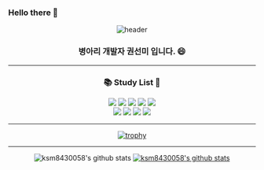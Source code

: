 ### Hello there 👋

<div align="center">
  
 ![header](https://capsule-render.vercel.app/api?type=Slice&color=timeGradient&height=250&text=KwonSunMi&desc=Have_a_happy_day&fontColor=FFCCE5)
  
 ### 병아리 개발자 권선미 입니다. 😄 

* * *
### 📚 Study List 📖
<img src="https://img.shields.io/badge/c-F8C517?style=for-the-badge&logo=C&logoColor=white">
<img src="https://img.shields.io/badge/Arduino-FF6384?style=for-the-badge&logo=Arduino&logoColor=white">
<img src="https://img.shields.io/badge/c++-00599C?style=for-the-badge&logo=C++&logoColor=white">
<img src="https://img.shields.io/badge/c sharp-000000?style=for-the-badge&logo=C Sharp&logoColor=white">
<img src="https://img.shields.io/badge/SQL-CC2927?style=for-the-badge&logo=Microsoft SQL Server&logoColor=black"> 
<br/>
<img src="https://img.shields.io/badge/PowerPoint-B7472A?style=for-the-badge&logo=Microsoft PowerPoint&logoColor=white"> 
<img src="https://img.shields.io/badge/ERP-009DB1?style=for-the-badge&logo=&logoColor=">
<img src="https://img.shields.io/badge/.NET-512BD4?style=for-the-badge&logo=.NET&logoColor=white"> 
<img src="https://img.shields.io/badge/GitHub-F05032?style=for-the-badge&logo=GitHub&logoColor=white">
  
* * *
[![trophy](https://github-profile-trophy.vercel.app/?username=ksm8430058)](https://github.com/ryo-ma/github-profile-trophy) 
* * *
  
![ksm8430058's github stats](https://github-readme-stats.vercel.app/api?username=ksm8430058&show_icons=true)
[![ksm8430058's github stats](https://github-readme-stats.vercel.app/api/top-langs/?username=ksm8430058&show_icons=true&hide_border=true&title_color=004386&icon_color=004386&layout=compact)](https://github.com/ksm8430058)

<!--
**ksm8430058/ksm8430058** is a ✨ _special_ ✨ repository because its `README.md` (this file) appears on your GitHub profile.

Here are some ideas to get you started:

- 🔭 I’m currently working on ...
- 🌱 I’m currently learning ...
- 👯 I’m looking to collaborate on ...cor
- 🤔 I’m looking for help with ...
- 💬 Ask me about ...
- 📫 How to reach me: ...
- 😄 Pronouns: ...
- ⚡ Fun fact: ...
-->

  </div>
